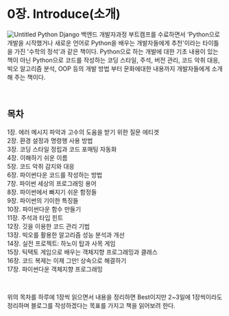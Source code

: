 # 0장. Introduce(소개)
![Untitled](https://s3.us-west-2.amazonaws.com/secure.notion-static.com/3ead2fdf-3726-4212-aaf5-00c8845473d2/Untitled.png?X-Amz-Algorithm=AWS4-HMAC-SHA256&X-Amz-Content-Sha256=UNSIGNED-PAYLOAD&X-Amz-Credential=AKIAT73L2G45EIPT3X45%2F20221227%2Fus-west-2%2Fs3%2Faws4_request&X-Amz-Date=20221227T150640Z&X-Amz-Expires=86400&X-Amz-Signature=207bf194bd67e86cc78154abbd2b6bef89bc9ea4dba65781d89ccc790eeee456&X-Amz-SignedHeaders=host&response-content-disposition=filename%3D%22Untitled.png%22&x-id=GetObject)
Python Django 백엔드 개발자과정 부트캠프를 수료하면서 'Python으로 개발을 시작했거나 새로운 언어로 Python을 배우는 개발자들에게 추천'이라는 타이틀을 가진 '수학의 정석'과 같은 책이다. Python으로 하는 개발에 대한 기초 내용이 있는 책이 아닌 Python으로 코드를 작성하는 코딩 스타일, 주석, 버전 관리, 코드 악취 대응, 빅오 알고리즘 분석, OOP 등의 개발 방법 부터 문화에대한 내용까지 개발자들에게 소개해 주는 책이다.

<br>

## 목차
1장. 에러 메시지 파악과 고수의 도움을 받기 위한 질문 에티겟<br>
2장. 환경 설정과 명령행 사용 방법<br>
3장. 코딩 스타일 정립과 코드 포매팅 자동화<br>
4장. 이해하기 쉬운 이름<br>
5장. 코드 악취 감지와 대응<br>
6장. 파이썬다운 코드를 작성하는 방법<br>
7장. 파이썬 세상의 프로그래밍 용어<br>
8장. 파이썬에서 빠지기 쉬운 함정들<br>
9장. 파이썬의 기이한 특징들<br>
10장. 파이썬다운 함수 만들기<br>
11장. 주석과 타입 힌트<br>
12장. 깃을 이용한 코드 관리 기법<br>
13장. 빅오를 활용한 알고리즘 성능 분석과 개선<br>
14장. 실전 프로젝트: 하노이 탑과 사목 게임<br>
15장. 틱택토 게임으로 배우는 객체지향 프로그래밍과 클래스<br>
16장. 코드 복제는 이제 그만! 상속으로 해결하기<br>
17장. 파이썬다운 객체지향 프로그래밍<br>

<br>

위의 목차를 하루에 1장씩 읽으면서 내용을 정리하면 Best이지만 2~3일에 1장씩이라도 정리하며 블로그를 작성하겠다는 목표를 가지고 책을 읽어보려 한다.